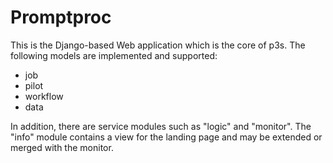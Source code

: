 # Promptproc
This is the Django-based Web application which is the core of p3s.
The following models are implemented and supported:
* job
* pilot
* workflow
* data

In addition, there are service modules such as "logic"
and "monitor". The "info" module contains a view for
the landing page and may be extended or merged with
the monitor.
